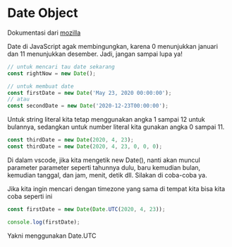 # Date Object

Dokumentasi dari [mozilla](https://developer.mozilla.org/id/docs/Web/JavaScript/Reference/Global_Objects/Date)

Date di JavaScript agak membingungkan, karena 0 menunjukkan januari dan 11 menunjukkan desember. Jadi, jangan sampai lupa ya!

```javascript
// untuk mencari tau date sekarang
const rightNow = new Date();

// untuk membuat date
const firstDate = new Date('May 23, 2020 00:00:00');
// atau
const secondDate = new Date('2020-12-23T00:00:00');
```

Untuk string literal kita tetap menggunakan angka 1 sampai 12 untuk bulannya, sedangkan untuk number literal kita gunakan angka 0 sampai 11.

```javascript
const thirdDate = new Date(2020, 4, 23);
const thirdDate = new Date(2020, 4, 23, 0, 0, 0);
```

Di dalam vscode, jika kita mengetik new Date(), nanti akan muncul parameter parameter seperti tahunnya dulu, baru kemudian bulan, kemudian tanggal, dan jam, menit, detik dll. Silakan di coba-coba ya.

Jika kita ingin mencari dengan timezone yang sama di tempat kita bisa kita coba seperti ini

```javascript
const firstDate = new Date(Date.UTC(2020, 4, 23));

console.log(firstDate);
```

Yakni menggunakan Date.UTC
